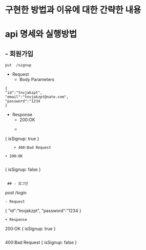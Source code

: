 # 구현한 방법과 이유에 대한 간략한 내용

# api 명세와 실행방법
 ## - 회원가입
 ```
 put  /signup
 ```
 * Request 
     * Body Parameters
 ```
 {
 "id":"tnvjakzpt",
 "email":"tnvjakzpt@nate.com",
 "password":"1234
 }
 ```
 + Response
     + 200:OK
     +  ```
 {
 isSignup: true
 }
 ```
     + 400:Bad Request

 + 200:OK
     
 ```  
 {
 isSignup: false
 }
 ```
 
  ## - 로그인
 ```
 post  /login
 ```
 - Request
 ```
 {
 "id":"tnvjakzpt",
 "password":"1234
 }
 ```
 + Response
 ```
 200:OK
 {
 isSignup: true
 }
 ```
 ```
 400:Bad Request
 {
 isSignup: false
 }
 ```
 
